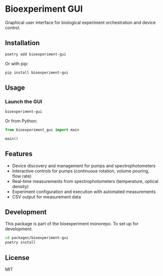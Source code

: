 # Bioexperiment GUI

Graphical user interface for biological experiment orchestration and device control.

## Installation

```bash
poetry add bioexperiment-gui
```

Or with pip:

```bash
pip install bioexperiment-gui
```

## Usage

### Launch the GUI

```bash
bioexperiment-gui
```

Or from Python:

```python
from bioexperiment_gui import main

main()
```

## Features

- Device discovery and management for pumps and spectrophotometers
- Interactive controls for pumps (continuous rotation, volume pouring, flow rate)
- Real-time measurements from spectrophotometers (temperature, optical density)
- Experiment configuration and execution with automated measurements
- CSV output for measurement data

## Development

This package is part of the bioexperiment monorepo. To set up for development:

```bash
cd packages/bioexperiment-gui
poetry install
```

## License

MIT
